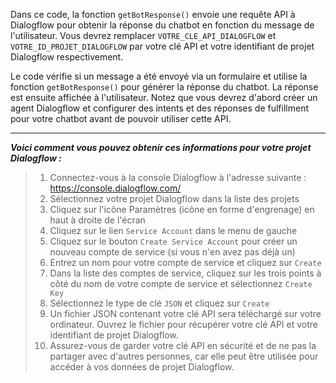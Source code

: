 Dans ce code, la fonction `getBotResponse()` envoie une requête API à Dialogflow pour obtenir la réponse du chatbot en fonction du message de l'utilisateur. 
Vous devrez remplacer `VOTRE_CLE_API_DIALOGFLOW` et `VOTRE_ID_PROJET_DIALOGFLOW` par votre clé API et votre identifiant de projet Dialogflow respectivement.

Le code vérifie si un message a été envoyé via un formulaire et utilise la fonction `getBotResponse()` pour générer la réponse du chatbot. La réponse est ensuite affichée à l'utilisateur. 
Notez que vous devrez d'abord créer un agent Dialogflow et configurer des intents et des réponses de fulfillment pour votre chatbot avant de pouvoir utiliser cette API.

----------------

___Voici comment vous pouvez obtenir ces informations pour votre projet Dialogflow :___

>1. Connectez-vous à la console Dialogflow à l'adresse suivante : https://console.dialogflow.com/
>2. Sélectionnez votre projet Dialogflow dans la liste des projets
>3. Cliquez sur l'icône Paramètres (icône en forme d'engrenage) en haut à droite de l'écran
>4. Cliquez sur le lien `Service Account` dans le menu de gauche
>5. Cliquez sur le bouton `Create Service Account` pour créer un nouveau compte de service (si vous n'en avez pas déjà un)
>6. Entrez un nom pour votre compte de service et cliquez sur `Create`
>7. Dans la liste des comptes de service, cliquez sur les trois points à côté du nom de votre compte de service et sélectionnez `Create Key`
>8. Sélectionnez le type de clé `JSON` et cliquez sur `Create`
>9. Un fichier JSON contenant votre clé API sera téléchargé sur votre ordinateur. Ouvrez le fichier pour récupérer votre clé API et votre identifiant de projet Dialogflow.
>10. Assurez-vous de garder votre clé API en sécurité et de ne pas la partager avec d'autres personnes, car elle peut être utilisée pour accéder à vos données de projet Dialogflow.
